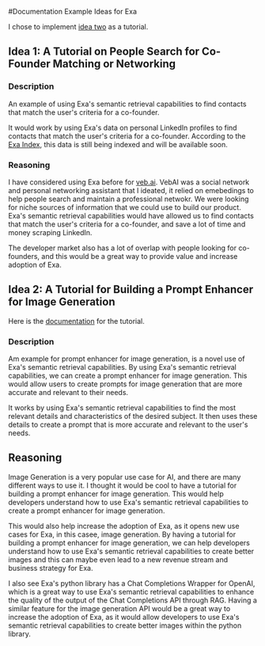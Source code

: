 #Documentation Example Ideas for Exa

I chose to implement [idea two](#idea-2-a-tutorial-for-building-a-prompt-enhancer-for-image-generation) as a tutorial.

## Idea 1: A Tutorial on People Search for Co-Founder Matching or Networking

### Description
An example of using Exa's semantic retrieval capabilities to find contacts that match the user's criteria for a co-founder.

It would work by using Exa's data on personal LinkedIn profiles to find contacts that match the user's criteria for a co-founder. According to the [Exa Index](https://docs.exa.ai/reference/the-exa-index), this data is still being indexed and will be available soon.

### Reasoning
I have considered using Exa before for [veb.ai](https://veb.ai). VebAI was a social network and personal networking assistant that I ideated, it relied on emebedings to help people search and maintain a professional netwokr. We were looking for niche sources of information that we could use to build our product. Exa's semantic retrieval capabilities would have allowed us to find contacts that match the user's criteria for a co-founder, and save a lot of time and money scraping LinkedIn.

The developer market also has a lot of overlap with people looking for co-founders, and this would be a great way to provide value and increase adoption of Exa.

## Idea 2: A Tutorial for Building a Prompt Enhancer for Image Generation

Here is the [documentation](doc.md) for the tutorial.

### Description
Am example for prompt enhancer for image generation, is a novel use of Exa's semantic retrieval capabilities. By using Exa's semantic retrieval capabilities, we can create a prompt enhancer for image generation. This would allow users to create prompts for image generation that are more accurate and relevant to their needs.

It works by using Exa's semantic retrieval capabilities to find the most relevant details and characteristics of the desired subject. It then uses these details to create a prompt that is more accurate and relevant to the user's needs.

## Reasoning
Image Generation is a very popular use case for AI, and there are many different ways to use it. I thought it would be cool to have a tutorial for building a prompt enhancer for image generation. This would help developers understand how to use Exa's semantic retrieval capabilities to create a prompt enhancer for image generation.

This would also help increase the adoption of Exa, as it opens new use cases for Exa, in this casee, image generation. By having a tutorial for building a prompt enhancer for image generation, we can help developers understand how to use Exa's semantic retrieval capabilities to create better images and this can maybe even lead to a new revenue stream and business strategy for Exa.

I also see Exa's python library has a Chat Completions Wrapper for OpenAI, which is a great way to use Exa's semantic retrieval capabilities to enhance the quality of the output of the Chat Completions API through RAG. Having a similar feature for the image generation API would be a great way to increase the adoption of Exa, as it would allow developers to use Exa's semantic retrieval capabilities to create better images within the python library.